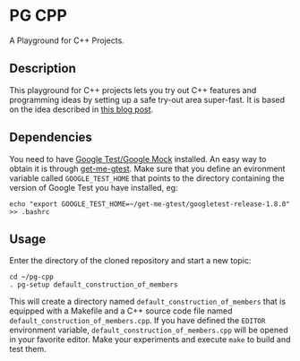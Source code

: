 # PG CPP
A Playground for C++ Projects.

## Description
This playground for C++ projects lets you try out C++ features and programming ideas by setting up a safe try-out area super-fast. It is based on the idea described in [this blog post](https://www.approxion.com/?p=97).

## Dependencies
You need to have [Google Test/Google Mock](https://github.com/google/googletest) installed. An easy way to obtain it is through [get-me-gtest](https://github.com/ralfholly/get-me-gtest). Make sure that you define an evironment variable called `GOOGLE_TEST_HOME` that points to the directory containing the version of Google Test you have installed, eg:
```
echo "export GOOGLE_TEST_HOME=~/get-me-gtest/googletest-release-1.8.0" >> .bashrc
```

## Usage
Enter the directory of the cloned repository and start a new topic:
```
cd ~/pg-cpp
. pg-setup default_construction_of_members
```
This will create a directory named `default_construction_of_members` that is equipped with a Makefile and a C++ source code file named `default_construction_of_members.cpp`. If you have defined the `EDITOR` environment variable, `default_construction_of_members.cpp` will be opened in your favorite editor. Make your experiments and execute `make` to build and test them.

